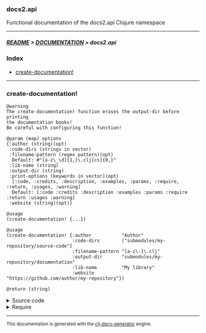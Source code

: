 
### docs2.api

Functional documentation of the docs2.api Clojure namespace

---

##### [README](../../../README.md) > [DOCUMENTATION](../../COVER.md) > docs2.api

### Index

- [create-documentation!](#create-documentation)

---

### create-documentation!

```
@warning
The create-documentation! function erases the output-dir before printing
the documentation books!
Be careful with configuring this function!
```

```
@param (map) options
{:author (string)(opt)
 :code-dirs (strings in vector)
 :filename-pattern (regex pattern)(opt)
  Default: #"[a-z\_\d]{1,}\.clj[cs]{0,}"
 :lib-name (string)
 :output-dir (string)
 :print-options (keywords in vector)(opt)
  [:code, :credits, :description, :examples, :params, :require, :return, :usages, :warning]
  Default: [:code :credits :description :examples :params :require :return :usages :warning]
 :website (string)(opt)}
```

```
@usage
(create-documentation! {...})
```

```
@usage
(create-documentation! {:author           "Author"
                        :code-dirs        ["submodules/my-repository/source-code"]
                        :filename-pattern "[a-z\-]\.clj"
                        :output-dir       "submodules/my-repository/documentation"
                        :lib-name         "My library"
                        :website          "https://github.com/author/my-repository"})
```

```
@return (string)
```

<details>
<summary>Source code</summary>

```
(defn create-documentation!
  [options]
  (if (v/valid? options {:pattern* core.patterns/OPTIONS-PATTERN})
      (let [options (core.prototypes/options-prototype options)]
           (try                (do (detect.engine/detect-code-files! options)
                    (import.engine/import-code-files! options))
                (catch Exception e (println e))))
```

</details>

<details>
<summary>Require</summary>

```
(ns my-namespace (:require [docs2.api :refer [create-documentation!]]))

(docs2.api/create-documentation! ...)
(create-documentation!           ...)
```

</details>

---

<sub>This documentation is generated with the [clj-docs-generator](https://github.com/bithandshake/clj-docs-generator) engine.</sub>

